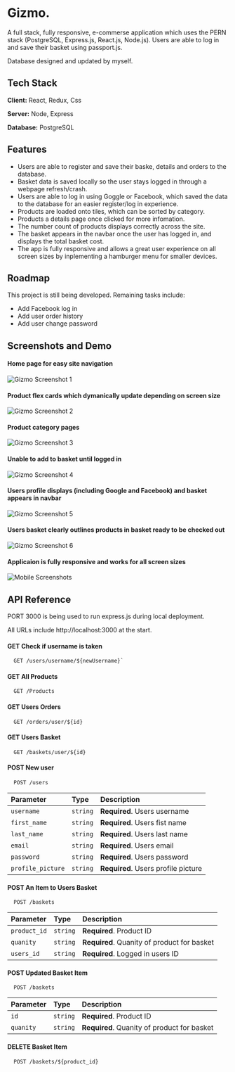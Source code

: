 
# Gizmo.

A full stack, fully responsive, e-commerse application which uses the PERN stack (PostgreSQL, Express.js, React.js, Node.js). Users are able to log in and save their basket using passport.js.

Database designed and updated by myself.






## Tech Stack

**Client:** React, Redux, Css

**Server:** Node, Express

**Database:** PostgreSQL



## Features

- Users are able to register and save their baske, details and orders to the database.
- Basket data is saved locally so the user stays logged in through a webpage refresh/crash.
- Users are able to log in using Goggle or Facebook, which saved the data to the database for an easier register/log in experience.
- Products are loaded onto tiles, which can be sorted by category.
- Products a details page once clicked for more infomation. 
- The number count of products displays correctly across the site.
- The basket appears in the navbar once the user has logged in, and displays the total basket cost.
- The app is fully responsive and allows a great user experience on all screen sizes by inplementing a hamburger menu for smaller devices.


## Roadmap

This project is still being developed. Remaining tasks include:

- Add Facebook log in
- Add user order history
- Add user change password

## Screenshots and Demo

#### Home page for easy site navigation
![Gizmo Screenshot 1](https://user-images.githubusercontent.com/95356508/218988418-57039858-3dbd-4fe8-b762-b0ce9b0d4682.png)

#### Product flex cards which dymanically update depending on screen size
![Gizmo Screenshot 2](https://user-images.githubusercontent.com/95356508/218988429-2f7ec868-6fc9-4d4f-b132-b8eecf95884d.png)

#### Product category pages
![Gizmo Screenshot 3](https://user-images.githubusercontent.com/95356508/218988437-62c4105f-0aa0-43c3-8a6a-e3693efb5cd6.png)

#### Unable to add to basket until logged in
![Gizmo Screenshot 4](https://user-images.githubusercontent.com/95356508/218988443-13d9bad2-70fc-4bc1-9126-d080cdeb4924.png)

#### Users profile displays (including Google and Facebook) and basket appears in navbar
![Gizmo Screenshot 5](https://user-images.githubusercontent.com/95356508/218988455-93b4dcb9-0144-42fb-962f-3da19db8c2e5.png)

#### Users basket clearly outlines products in basket ready to be checked out
![Gizmo Screenshot 6](https://user-images.githubusercontent.com/95356508/218988461-6836cc52-ce1a-4038-a44c-abffcccc01be.png)

#### Applicaion is fully responsive and works for all screen sizes
![Mobile Screenshots](https://user-images.githubusercontent.com/95356508/218989735-9b606035-728b-44bc-b61f-67eed7b0c5f5.png)


## API Reference

 PORT 3000 is being used to run express.js during local deployment.

 All URLs include http://localhost:3000 at the start.

#### GET Check if username is taken

```http
  GET /users/username/${newUsername}`
```

#### GET All Products

```http
  GET /Products
```


#### GET Users Orders

```http
  GET /orders/user/${id}
```


#### GET Users Basket

```http
  GET /baskets/user/${id}
```

#### POST New user

```http
  POST /users
```

| Parameter | Type     | Description                |
| :-------- | :------- | :------------------------- |
| `username` | `string` | **Required**. Users username |
| `first_name` | `string` | **Required**. Users fist name |
| `last_name` | `string` | **Required**. Users last name |
| `email` | `string` | **Required**. Users email |
| `password` | `string` | **Required**. Users password |
| `profile_picture` | `string` | **Required**. Users profile picture |



#### POST An Item to Users Basket

```http
  POST /baskets
```

| Parameter | Type     | Description                |
| :-------- | :------- | :------------------------- |
| `product_id` | `string` | **Required**. Product ID |
| `quanity` | `string` | **Required**. Quanity of product for basket |
| `users_id` | `string` | **Required**. Logged in users ID |

#### POST Updated Basket Item

```http
  POST /baskets
```

| Parameter | Type     | Description                |
| :-------- | :------- | :------------------------- |
| `id` | `string` | **Required**. Product ID |
| `quanity` | `string` | **Required**. Quanity of product for basket |

#### DELETE Basket Item

```http
  POST /baskets/${product_id}
```





